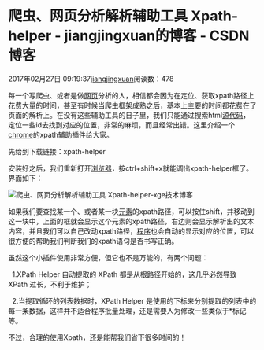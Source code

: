 # 爬虫、网页分析解析辅助工具 Xpath-helper - jiangjingxuan的博客 - CSDN博客





2017年02月27日 09:19:37[jiangjingxuan](https://me.csdn.net/jiangjingxuan)阅读数：478








每一个写爬虫、或者是做[网页](http://www.07net01.com/tags-%E7%BD%91%E9%A1%B5-0.html)分析的人，相信都会因为在定位、获取xpath路径上花费大量的时间，甚至有时候当爬虫框架成熟之后，基本上主要的时间都花费在了页面的解析上。在没有这些辅助工具的日子里，我们只能通过搜索html[源代码](http://www.07net01.com/tags-%E6%BA%90%E4%BB%A3%E7%A0%81-0.html)，定位一些id去找到对应的位置，非常的麻烦，而且经常出错。这里介绍一个[chrome](http://www.07net01.com/tags-chrome-0.html)的xpath辅助插件给大家。

先给到下载链接：xpath-helper



安装好之后，我们重新打开[浏览器](http://www.07net01.com/tags-%E6%B5%8F%E8%A7%88%E5%99%A8-0.html)，按ctrl+shift+x就能调出xpath-helper框了。界面如下：

![爬虫、网页分析解析辅助工具 Xpath-helper-xge技术博客](http://img4.07net01.com/upload/images/2015/08/16/1660944161803151.png)

如果我们要查找某一个、或者某一块[元素](http://www.07net01.com/tags-%E5%85%83%E7%B4%A0-0.html)的xpath路径，可以按住shift，并移动到这一块中，上面的框就会显示这个元素的xpath路径，右边则会显示解析出的文本内容，并且我们可以自己改动xpath路径，[程序](http://www.07net01.com/tags-%E7%A8%8B%E5%BA%8F-0.html)也会自动的显示对应的位置，可以很方便的帮助我们判断我们的xpath语句是否书写正确。

虽然这个小插件使用非常方便，但它也不是万能的，有两个问题：

  1.XPath Helper 自动提取的 XPath 都是从根路径开始的，这几乎必然导致 XPath 过长，不利于维护；

  2.当提取循环的列表数据时，XPath Helper 是使用的下标来分别提取的列表中的每一条数据，这样并不适合程序批量处理，还是需要人为修改一些类似于*标记等。

不过，合理的使用Xpath，还是能帮我们省下很多时间的！



